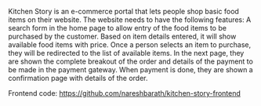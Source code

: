 Kitchen Story is an e-commerce portal that lets people shop  basic food items on their website. The website needs to have the following features:
A search form in the home page to allow entry of the food items to be purchased by the customer.
Based on item details entered, it will show available food items with  price.
Once a person selects an item to purchase, they will be redirected to the list of available items. In the next page, they are shown the complete breakout of the order and details of the payment to be made in the payment gateway. When payment is done, they are shown a confirmation page with details of the order.

Frontend code: https://github.com/nareshbarath/kitchen-story-frontend
